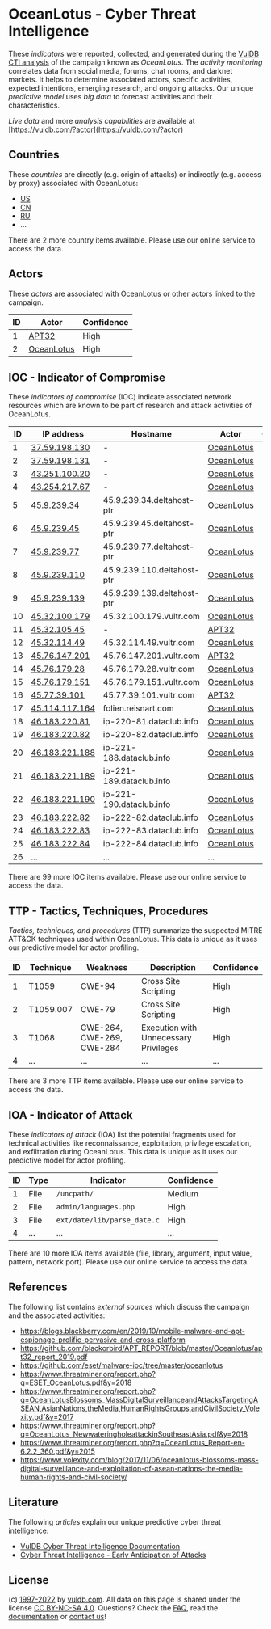 # OceanLotus - Cyber Threat Intelligence

These _indicators_ were reported, collected, and generated during the [VulDB CTI analysis](https://vuldb.com/?kb.cti) of the campaign known as _OceanLotus_. The _activity monitoring_ correlates data from social media, forums, chat rooms, and darknet markets. It helps to determine associated actors, specific activities, expected intentions, emerging research, and ongoing attacks. Our unique _predictive model_ uses _big data_ to forecast activities and their characteristics.

_Live data_ and more _analysis capabilities_ are available at [https://vuldb.com/?actor](https://vuldb.com/?actor)

## Countries

These _countries_ are directly (e.g. origin of attacks) or indirectly (e.g. access by proxy) associated with OceanLotus:

* [US](https://vuldb.com/?country.us)
* [CN](https://vuldb.com/?country.cn)
* [RU](https://vuldb.com/?country.ru)
* ...

There are 2 more country items available. Please use our online service to access the data.

## Actors

These _actors_ are associated with OceanLotus or other actors linked to the campaign.

ID | Actor | Confidence
-- | ----- | ----------
1 | [APT32](https://vuldb.com/?actor.apt32) | High
2 | [OceanLotus](https://vuldb.com/?actor.oceanlotus) | High

## IOC - Indicator of Compromise

These _indicators of compromise_ (IOC) indicate associated network resources which are known to be part of research and attack activities of OceanLotus.

ID | IP address | Hostname | Actor | Confidence
-- | ---------- | -------- | ----- | ----------
1 | [37.59.198.130](https://vuldb.com/?ip.37.59.198.130) | - | [OceanLotus](https://vuldb.com/?actor.oceanlotus) | High
2 | [37.59.198.131](https://vuldb.com/?ip.37.59.198.131) | - | [OceanLotus](https://vuldb.com/?actor.oceanlotus) | High
3 | [43.251.100.20](https://vuldb.com/?ip.43.251.100.20) | - | [OceanLotus](https://vuldb.com/?actor.oceanlotus) | High
4 | [43.254.217.67](https://vuldb.com/?ip.43.254.217.67) | - | [OceanLotus](https://vuldb.com/?actor.oceanlotus) | High
5 | [45.9.239.34](https://vuldb.com/?ip.45.9.239.34) | 45.9.239.34.deltahost-ptr | [OceanLotus](https://vuldb.com/?actor.oceanlotus) | High
6 | [45.9.239.45](https://vuldb.com/?ip.45.9.239.45) | 45.9.239.45.deltahost-ptr | [OceanLotus](https://vuldb.com/?actor.oceanlotus) | High
7 | [45.9.239.77](https://vuldb.com/?ip.45.9.239.77) | 45.9.239.77.deltahost-ptr | [OceanLotus](https://vuldb.com/?actor.oceanlotus) | High
8 | [45.9.239.110](https://vuldb.com/?ip.45.9.239.110) | 45.9.239.110.deltahost-ptr | [OceanLotus](https://vuldb.com/?actor.oceanlotus) | High
9 | [45.9.239.139](https://vuldb.com/?ip.45.9.239.139) | 45.9.239.139.deltahost-ptr | [OceanLotus](https://vuldb.com/?actor.oceanlotus) | High
10 | [45.32.100.179](https://vuldb.com/?ip.45.32.100.179) | 45.32.100.179.vultr.com | [OceanLotus](https://vuldb.com/?actor.oceanlotus) | Medium
11 | [45.32.105.45](https://vuldb.com/?ip.45.32.105.45) | - | [APT32](https://vuldb.com/?actor.apt32) | High
12 | [45.32.114.49](https://vuldb.com/?ip.45.32.114.49) | 45.32.114.49.vultr.com | [OceanLotus](https://vuldb.com/?actor.oceanlotus) | Medium
13 | [45.76.147.201](https://vuldb.com/?ip.45.76.147.201) | 45.76.147.201.vultr.com | [APT32](https://vuldb.com/?actor.apt32) | Medium
14 | [45.76.179.28](https://vuldb.com/?ip.45.76.179.28) | 45.76.179.28.vultr.com | [OceanLotus](https://vuldb.com/?actor.oceanlotus) | Medium
15 | [45.76.179.151](https://vuldb.com/?ip.45.76.179.151) | 45.76.179.151.vultr.com | [OceanLotus](https://vuldb.com/?actor.oceanlotus) | Medium
16 | [45.77.39.101](https://vuldb.com/?ip.45.77.39.101) | 45.77.39.101.vultr.com | [APT32](https://vuldb.com/?actor.apt32) | Medium
17 | [45.114.117.164](https://vuldb.com/?ip.45.114.117.164) | folien.reisnart.com | [OceanLotus](https://vuldb.com/?actor.oceanlotus) | High
18 | [46.183.220.81](https://vuldb.com/?ip.46.183.220.81) | ip-220-81.dataclub.info | [OceanLotus](https://vuldb.com/?actor.oceanlotus) | High
19 | [46.183.220.82](https://vuldb.com/?ip.46.183.220.82) | ip-220-82.dataclub.info | [OceanLotus](https://vuldb.com/?actor.oceanlotus) | High
20 | [46.183.221.188](https://vuldb.com/?ip.46.183.221.188) | ip-221-188.dataclub.info | [OceanLotus](https://vuldb.com/?actor.oceanlotus) | High
21 | [46.183.221.189](https://vuldb.com/?ip.46.183.221.189) | ip-221-189.dataclub.info | [OceanLotus](https://vuldb.com/?actor.oceanlotus) | High
22 | [46.183.221.190](https://vuldb.com/?ip.46.183.221.190) | ip-221-190.dataclub.info | [OceanLotus](https://vuldb.com/?actor.oceanlotus) | High
23 | [46.183.222.82](https://vuldb.com/?ip.46.183.222.82) | ip-222-82.dataclub.info | [OceanLotus](https://vuldb.com/?actor.oceanlotus) | High
24 | [46.183.222.83](https://vuldb.com/?ip.46.183.222.83) | ip-222-83.dataclub.info | [OceanLotus](https://vuldb.com/?actor.oceanlotus) | High
25 | [46.183.222.84](https://vuldb.com/?ip.46.183.222.84) | ip-222-84.dataclub.info | [OceanLotus](https://vuldb.com/?actor.oceanlotus) | High
26 | ... | ... | ... | ...

There are 99 more IOC items available. Please use our online service to access the data.

## TTP - Tactics, Techniques, Procedures

_Tactics, techniques, and procedures_ (TTP) summarize the suspected MITRE ATT&CK techniques used within OceanLotus. This data is unique as it uses our predictive model for actor profiling.

ID | Technique | Weakness | Description | Confidence
-- | --------- | -------- | ----------- | ----------
1 | T1059 | CWE-94 | Cross Site Scripting | High
2 | T1059.007 | CWE-79 | Cross Site Scripting | High
3 | T1068 | CWE-264, CWE-269, CWE-284 | Execution with Unnecessary Privileges | High
4 | ... | ... | ... | ...

There are 3 more TTP items available. Please use our online service to access the data.

## IOA - Indicator of Attack

These _indicators of attack_ (IOA) list the potential fragments used for technical activities like reconnaissance, exploitation, privilege escalation, and exfiltration during OceanLotus. This data is unique as it uses our predictive model for actor profiling.

ID | Type | Indicator | Confidence
-- | ---- | --------- | ----------
1 | File | `/uncpath/` | Medium
2 | File | `admin/languages.php` | High
3 | File | `ext/date/lib/parse_date.c` | High
4 | ... | ... | ...

There are 10 more IOA items available (file, library, argument, input value, pattern, network port). Please use our online service to access the data.

## References

The following list contains _external sources_ which discuss the campaign and the associated activities:

* https://blogs.blackberry.com/en/2019/10/mobile-malware-and-apt-espionage-prolific-pervasive-and-cross-platform
* https://github.com/blackorbird/APT_REPORT/blob/master/Oceanlotus/apt32_report_2019.pdf
* https://github.com/eset/malware-ioc/tree/master/oceanlotus
* https://www.threatminer.org/report.php?q=ESET_OceanLotus.pdf&y=2018
* https://www.threatminer.org/report.php?q=OceanLotusBlossoms_MassDigitalSurveillanceandAttacksTargetingASEAN,AsianNations,theMedia,HumanRightsGroups,andCivilSociety_Volexity.pdf&y=2017
* https://www.threatminer.org/report.php?q=OceanLotus_NewwateringholeattackinSoutheastAsia.pdf&y=2018
* https://www.threatminer.org/report.php?q=OceanLotus_Report-en-6.2.2_360.pdf&y=2015
* https://www.volexity.com/blog/2017/11/06/oceanlotus-blossoms-mass-digital-surveillance-and-exploitation-of-asean-nations-the-media-human-rights-and-civil-society/

## Literature

The following _articles_ explain our unique predictive cyber threat intelligence:

* [VulDB Cyber Threat Intelligence Documentation](https://vuldb.com/?kb.cti)
* [Cyber Threat Intelligence - Early Anticipation of Attacks](https://www.scip.ch/en/?labs.20201022)

## License

(c) [1997-2022](https://vuldb.com/?kb.changelog) by [vuldb.com](https://vuldb.com/?kb.about). All data on this page is shared under the license [CC BY-NC-SA 4.0](https://creativecommons.org/licenses/by-nc-sa/4.0/). Questions? Check the [FAQ](https://vuldb.com/?kb.faq), read the [documentation](https://vuldb.com/?kb) or [contact us](https://vuldb.com/?contact)!
